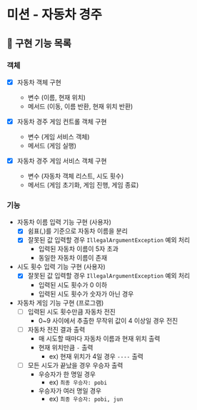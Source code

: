 # 미션 - 자동차 경주

## 🚀 구현 기능 목록

### 객체 
- [x] 자동차 객체 구현
  - 변수 (이름, 현재 위치)
  - 메서드 (이동, 이름 반환, 현재 위치 반환)


- [x] 자동차 경주 게임 컨트롤 객체 구현
  - 변수 (게임 서비스 객체)
  - 메서드 (게임 실행)


- [x] 자동차 경주 게임 서비스 객체 구현
  - 변수 (자동차 객체 리스트, 시도 횟수)
  - 메서드 (게임 초기화, 게임 진행, 게임 종료)


### 기능
- 자동차 이름 입력 기능 구현 (사용자)
  - [x] 쉼표(,)를 기준으로 자동차 이름을 분리 
  - [x] 잘못된 값 입력할 경우 `IllegalArgumentException` 예외 처리
    - 입력된 자동차 이름이 5자 초과
    - 동일한 자동차 이름이 존재
  

- 시도 횟수 입력 기능 구현 (사용자)
  - [x] 잘못된 값 입력할 경우 `IllegalArgumentException` 예외 처리
    - 입력된 시도 횟수가 0 이하
    - 입력된 시도 횟수가 숫자가 아닌 경우
  

- 자동차 게임 기능 구현 (프로그램)
  - [ ] 입력된 시도 횟수만큼 자동차 전진
    - 0~9 사이에서 추출한 무작위 값이 4 이상일 경우 전진
  - [ ] 자동차 전진 결과 출력
    - 매 시도할 때마다 자동차 이름과 현재 위치 출력
    - 현재 위치만큼 `-` 출력
      - ex) 현재 위치가 4일 경우 `----` 출력
  - [ ] 모든 시도가 끝났을 경우 우승자 출력
    - 우승자가 한 명일 경우
      - ex) `최종 우승자: pobi`
    - 우승자가 여러 명일 경우
      - ex) `최종 우승자: pobi, jun`